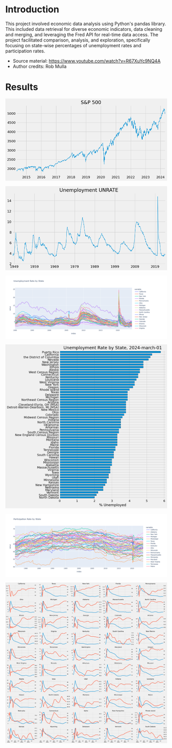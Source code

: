 # Introduction

This project involved economic data analysis using Python's pandas library. This included data retrieval for diverse economic indicators, data cleaning and merging, and leveraging the Fred API for real-time data access. The project facilitated comparison, analysis, and exploration, specifically focusing on state-wise percentages of unemployment rates and participation rates.

- Source material: https://www.youtube.com/watch?v=R67XuYc9NQ4A
- Author credits: Rob Mulla

# Results

![S&P500](graphs/S&P500.png)

![Unemployment UNRATE](graphs\Unemployment_UNRATE.png)

![Unemployment rate by State](graphs\Unemployment_rate_by_State.png)

![Unemployment rate by State, 2024-march](graphs\Unemployment_rate_by_State,_2024_march.png)

![Participation rate by State](graphs\Participation_rate_by_State.png)

![Unemployment vs Participation for the last 4 years](graphs\Unemployment_vs_Participation_for_the_last_4_years.png)
